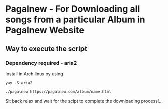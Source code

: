 # Pagalnew - For Downloading all songs from a particular Album in Pagalnew Website

## Way to execute the script

### Dependency required - aria2

Install in Arch linux by using

```
yay -S aria2
```

```shell
./pagalnew https://pagalnew.com/album/name.html
```

Sit back relax and wait for the scipt to complete the downloading process!...
